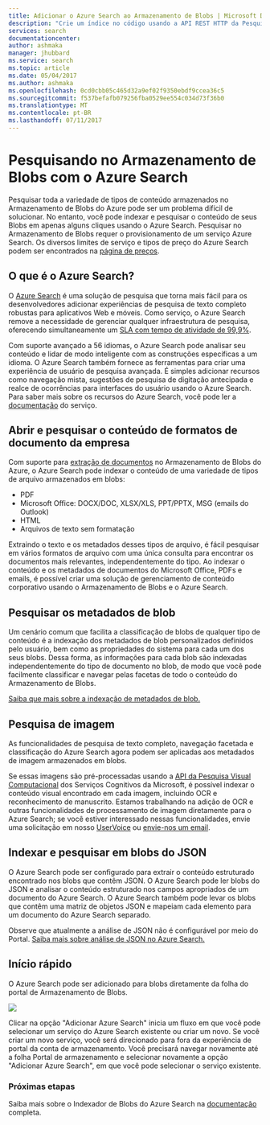 ```yaml
---
title: Adicionar o Azure Search ao Armazenamento de Blobs | Microsoft Docs
description: "Crie um índice no código usando a API REST HTTP da Pesquisa do Azure."
services: search
documentationcenter: 
author: ashmaka
manager: jhubbard
ms.service: search
ms.topic: article
ms.date: 05/04/2017
ms.author: ashmaka
ms.openlocfilehash: 0cd0cbb05c465d32a9ef02f9350ebdf9ccea36c5
ms.sourcegitcommit: f537befafb079256fba0529ee554c034d73f36b0
ms.translationtype: MT
ms.contentlocale: pt-BR
ms.lasthandoff: 07/11/2017
---
```

# <a name="searching-blob-storage-with-azure-search"></a>Pesquisando no Armazenamento de Blobs com o Azure Search

Pesquisar toda a variedade de tipos de conteúdo armazenados no Armazenamento de Blobs do Azure pode ser um problema difícil de solucionar. No entanto, você pode indexar e pesquisar o conteúdo de seus Blobs em apenas alguns cliques usando o Azure Search. Pesquisar no Armazenamento de Blobs requer o provisionamento de um serviço Azure Search. Os diversos limites de serviço e tipos de preço do Azure Search podem ser encontrados na [página de preços](https://aka.ms/azspricing).

## <a name="what-is-azure-search"></a>O que é o Azure Search?
O [Azure Search](https://aka.ms/whatisazsearch) é uma solução de pesquisa que torna mais fácil para os desenvolvedores adicionar experiências de pesquisa de texto completo robustas para aplicativos Web e móveis. Como serviço, o Azure Search remove a necessidade de gerenciar qualquer infraestrutura de pesquisa, oferecendo simultaneamente um [SLA com tempo de atividade de 99,9%](https://aka.ms/azuresearchsla).

Com suporte avançado a 56 idiomas, o Azure Search pode analisar seu conteúdo e lidar de modo inteligente com as construções específicas a um idioma. O Azure Search também fornece as ferramentas para criar uma experiência de usuário de pesquisa avançada. É simples adicionar recursos como navegação mista, sugestões de pesquisa de digitação antecipada e realce de ocorrências para interfaces do usuário usando o Azure Search. Para saber mais sobre os recursos do Azure Search, você pode ler a [documentação](https://aka.ms/azsearchdocs) do serviço.

## <a name="crack-open-and-search-through-the-content-of-enterprise-document-formats"></a>Abrir e pesquisar o conteúdo de formatos de documento da empresa
Com suporte para [extração de documentos](https://aka.ms/azsblobindexer) no Armazenamento de Blobs do Azure, o Azure Search pode indexar o conteúdo de uma variedade de tipos de arquivo armazenados em blobs:
- PDF
- Microsoft Office: DOCX/DOC, XLSX/XLS, PPT/PPTX, MSG (emails do Outlook)
- HTML
- Arquivos de texto sem formatação

Extraindo o texto e os metadados desses tipos de arquivo, é fácil pesquisar em vários formatos de arquivo com uma única consulta para encontrar os documentos mais relevantes, independentemente do tipo. Ao indexar o conteúdo e os metadados de documentos do Microsoft Office, PDFs e emails, é possível criar uma solução de gerenciamento de conteúdo corporativo usando o Armazenamento de Blobs e o Azure Search.

## <a name="search-through-your-blob-metadata"></a>Pesquisar os metadados de blob
Um cenário comum que facilita a classificação de blobs de qualquer tipo de conteúdo é a indexação dos metadados de blob personalizados definidos pelo usuário, bem como as propriedades do sistema para cada um dos seus blobs. Dessa forma, as informações para cada blob são indexadas independentemente do tipo de documento no blob, de modo que você pode facilmente classificar e navegar pelas facetas de todo o conteúdo do Armazenamento de Blobs.

[Saiba que mais sobre a indexação de metadados de blob.](https://aka.ms/azsblobmetadataindexing)

## <a name="image-search"></a>Pesquisa de imagem
As funcionalidades de pesquisa de texto completo, navegação facetada e classificação do Azure Search agora podem ser aplicadas aos metadados de imagem armazenados em blobs.

Se essas imagens são pré-processadas usando a [API da Pesquisa Visual Computacional](https://www.microsoft.com/cognitive-services/computer-vision-api) dos Serviços Cognitivos da Microsoft, é possível indexar o conteúdo visual encontrado em cada imagem, incluindo OCR e reconhecimento de manuscrito. Estamos trabalhando na adição de OCR e outras funcionalidades de processamento de imagem diretamente para o Azure Search; se você estiver interessado nessas funcionalidades, envie uma solicitação em nosso [UserVoice](https://aka.ms/azsuv) ou [envie-nos um email](mailto:azscustquestions@microsoft.com).

## <a name="index-and-search-through-json-blobs"></a>Indexar e pesquisar em blobs do JSON
O Azure Search pode ser configurado para extrair o conteúdo estruturado encontrado nos blobs que contêm JSON. O Azure Search pode ler blobs do JSON e analisar o conteúdo estruturado nos campos apropriados de um documento do Azure Search. O Azure Search também pode levar os blobs que contêm uma matriz de objetos JSON e mapeiam cada elemento para um documento do Azure Search separado.

Observe que atualmente a análise de JSON não é configurável por meio do Portal. [Saiba mais sobre análise de JSON no Azure Search.](https://aka.ms/azsjsonblobindexing)

## <a name="quick-start"></a>Início rápido
O Azure Search pode ser adicionado para blobs diretamente da folha do portal de Armazenamento de Blobs.

![](./media/search-blob-storage-integration/blob-blade.png)

Clicar na opção "Adicionar Azure Search" inicia um fluxo em que você pode selecionar um serviço do Azure Search existente ou criar um novo. Se você criar um novo serviço, você será direcionado para fora da experiência de portal da conta de armazenamento. Você precisará navegar novamente até a folha Portal de armazenamento e selecionar novamente a opção "Adicionar Azure Search", em que você pode selecionar o serviço existente.

### <a name="next-steps"></a>Próximas etapas
Saiba mais sobre o Indexador de Blobs do Azure Search na [documentação](https://aka.ms/azsblobindexer) completa.
